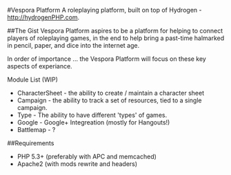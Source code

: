 #Vespora Platform
A roleplaying platform, built on top of Hydrogen - http://hydrogenPHP.com.

##The Gist
Vespora Platform aspires to be a platform for helping to connect players of roleplaying games, in the end to help bring a past-time halmarked in pencil, paper, and dice into the internet age.

In order of importance ... the Vespora Platform will focus on these key aspects of experiance.

Module List (WIP)

* CharacterSheet - the ability to create / maintain a character sheet
* Campaign - the ability to track a set of resources, tied to a single campaign.
* Type - The ability to have different 'types' of games.
* Google - Google+ Integreation (mostly for Hangouts!)
* Battlemap - ?

##Requirements

* PHP 5.3+ (preferably with APC and memcached)
* Apache2 (with mods rewrite and headers)

